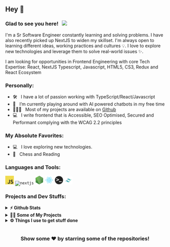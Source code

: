 ## Hey 👋

### Glad to see you here! &nbsp; ![](https://visitor-badge.glitch.me/badge?page_id=mkimbo.mkimbo&style=flat-square&color=0088cc)

I'm a Sr Software Engineer constantly learning and solving problems. I have also recently picked up NextJS to widen my skillset. I'm always open to learning different ideas, working practices and cultures 💡. I love to explore new technologies and leverage them to solve real-world issues ✨.

I am looking for opportunities in Frontend Engineering with core Tech Expertise: React, NextJS Typescript, Javascript, HTML5, CS3, Redux and React Ecosystem

### Personally:

- 🛠 &nbsp; I have a lot of passion working with TypeScript/React/Javascript
- 🚀 &nbsp; I’m currently playing around with AI powered chatbots in my free time
- 👨🏻‍💻 &nbsp; Most of my projects are available on [Github](https://github.com/shubham43MP)
- 💻 &nbsp; I write frontend that is Accessible, SEO Optimised, Secured and Performant complying with the WCAG 2.2 principles

### My Absolute Favorites:

- 💻 &nbsp; I love exploring new technologies.
- 🍕 &nbsp; Chess and Reading

### Languages and Tools:

<code><img height="27" src="https://raw.githubusercontent.com/github/explore/80688e429a7d4ef2fca1e82350fe8e3517d3494d/topics/javascript/javascript.png" alt="javascript"></code>
<code><img height="25" src="https://assets.vercel.com/image/upload/v1662130559/nextjs/Icon_light_background.png" alt="nextjs"></code>
<code><img height="27" src="https://raw.githubusercontent.com/github/explore/80688e429a7d4ef2fca1e82350fe8e3517d3494d/topics/nodejs/nodejs.png" alt="nodejs"></code>
<code><img height="27" src="https://raw.githubusercontent.com/github/explore/80688e429a7d4ef2fca1e82350fe8e3517d3494d/topics/react/react.png" alt="react"></code>
<code><img height="27" src="https://raw.githubusercontent.com/github/explore/80688e429a7d4ef2fca1e82350fe8e3517d3494d/topics/terminal/terminal.png" alt="terminal"></code>
<code><img height="25" src="https://raw.githubusercontent.com/github/explore/80688e429a7d4ef2fca1e82350fe8e3517d3494d/topics/tailwind/tailwind.png" alt="tailwind"></code>

### Projects and Dev Stuffs:

<details>	
  <summary><b>⚡ Github Stats</b></summary>

<img height="180em" src="https://github-readme-stats.vercel.app/api?username=shubham43MP&show_icons=true&hide_border=true" />
<img height="180em" src="https://github-readme-stats.vercel.app/api/top-langs/?username=shubham43MP&exclude_repo=KNN-Image-Classification&show_icons=true&hide_border=true&layout=compact&langs_count=8"/>
<img height="180em" src="[https://github-readme-stats.vercel.app/api/top-langs/?username=shubham43MP&exclude_repo=KNN-Image-Classification&show_icons=true&hide_border=true&layout=compact&langs_count=8](https://git.io/streak-stats"><img src="https://github-readme-streak-stats.herokuapp.com?user=shubham43MP)"/>

</details>

<details>
  <summary><b>🧑‍🚀 Some of My Projects</b></summary>

  <br />
  <table>
    <thead align="center">
      <tr border: none;>
        <td><b>💻 Projects</b></td>
        <td><b>🌟 Stars</b></td>
        <td><b>🍴 Forks</b></td>
        <td><b>🐛 Issues</b></td>
        <td><b>🔔 Pull Requests</b></td>
        <td><b>👨‍💻 Language</b></td>
      </tr>
    </thead>
    <tbody>
	    <tr>
	      <td><a href="https://github.com/shubham43MP/smaply-persona-test/"><b>🚀Live Persona Editor Test Case</b></a></td>
        <td><img alt="Stars" src="https://img.shields.io/github/stars/shubham43MP/smaply-persona-test?style=flat-square&labelColor=343b41"/></td>
        <td><img alt="Forks" src="https://img.shields.io/github/forks/shubham43MP/smaply-persona-test?style=flat-square&labelColor=343b41"/></td>
        <td><img alt="Issues" src="https://img.shields.io/github/issues/shubham43MP/smaply-persona-test?style=flat-square"/></td>
        <td><img alt="Pull Requests" src="https://img.shields.io/github/issues-pr/shubham43MP/smaply-persona-test?style=flat-square"/></td>
        <td><img alt="Language" src="https://img.shields.io/github/languages/top/shubham43MP/smaply-persona-test?label=javascript&style=flat-square"/></td> 
      </tr>
      <tr>
       <tr>
	      <td><a href="https://github.com/shubham43MP/tara-series"><b>🚀 Astrology App/b></a></td>
        <td><img alt="Stars" src="https://img.shields.io/github/stars/shubham43MP/tara-series?style=flat-square&labelColor=343b41"/></td>
        <td><img alt="Forks" src="https://img.shields.io/github/forks/shubham43MP/tara-series?style=flat-square&labelColor=343b41"/></td>
        <td><img alt="Issues" src="https://img.shields.io/github/issues/shubham43MP/tara-series?style=flat-square"/></td>
        <td><img alt="Pull Requests" src="https://img.shields.io/github/issues-pr/shubham43MP/tara-series?style=flat-square"/></td>
        <td><img alt="Language" src="https://img.shields.io/github/languages/top/shubham43MP/tara-series?label=javascript&style=flat-square"/></td>
      </tr>
      <tr>
	      <td><a href="https://github.com/shubham43MP/cowin-vaccine-notifier-poc"><b>🚀 Vaccine Notifier POC</b></a></td>
        <td><img alt="Stars" src="https://img.shields.io/github/stars/shubham43MP/cowin-vaccine-notifier-poc?style=flat-square&labelColor=343b41"/></td>
        <td><img alt="Forks" src="https://img.shields.io/github/forks/shubham43MP/cowin-vaccine-notifier-poc?style=flat-square&labelColor=343b41"/></td>
        <td><img alt="Issues" src="https://img.shields.io/github/issues/shubham43MP/cowin-vaccine-notifier-poc?style=flat-square"/></td>
        <td><img alt="Pull Requests" src="https://img.shields.io/github/issues-pr/shubham43MP/cowin-vaccine-notifier-poc?style=flat-square"/></td>
        <td><img alt="Language" src="https://img.shields.io/github/languages/top/shubham43MP/cowin-vaccine-notifier-poc?label=javascript&style=flat-square"/></td> 
      </tr>
     
      
      
    </tbody>
  </table>
  <br />
</details>
 
<details>	
  <br />
  <summary><b>⚙️ Things I use to get stuff done</b></summary>
  	<ul>
  	    <li><b>OS:</b> Ubuntu 22, MacOS</li>
	    <li><b>Desktop: </b>Dell</li>
  	    <li><b>Browser: </b> Google Chrome, Firefox, Safari</li>
	    <li><b>Code Editor:</b> VSCode</li>
	    <li><b>To Stay Updated:</b> Dev.to, Medium and Twitter</li>
	    <br />
	</ul>	
</details>

#

<div align="center">

### Show some ❤️ by starring some of the repositories!

</div>
